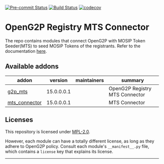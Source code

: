 
<!-- /!\ Non OCA Context : Set here the badge of your runbot / runboat instance. -->
[![Pre-commit Status](https://github.com/OpenG2P/openg2p-mts/actions/workflows/pre-commit.yml/badge.svg?branch=15.0-1.1.0)](https://github.com/OpenG2P/openg2p-mts/actions/workflows/pre-commit.yml?query=branch%3A15.0-1.1.0)
[![Build Status](https://github.com/OpenG2P/openg2p-mts/actions/workflows/test.yml/badge.svg?branch=15.0-1.1.0)](https://github.com/OpenG2P/openg2p-mts/actions/workflows/test.yml?query=branch%3A15.0-1.1.0)
[![codecov](https://codecov.io/gh/OpenG2P/openg2p-mts/branch/15.0-1.1.0/graph/badge.svg)](https://codecov.io/gh/OpenG2P/openg2p-mts)
<!-- /!\ Non OCA Context : Set here the badge of your translation instance. -->

<!-- /!\ do not modify above this line -->

# OpenG2P Registry MTS Connector

The repo contains modules that connect OpenG2P with MOSIP Token Seeder(MTS) to seed MOSIP Tokens of the registrants. Refer to the documentation [here](https://docs.openg2p.org/integrations/integration-with-mosip/mts-connector).

<!-- /!\ do not modify below this line -->

<!-- prettier-ignore-start -->

[//]: # (addons)

Available addons
----------------
addon | version | maintainers | summary
--- | --- | --- | ---
[g2p_mts](g2p_mts/) | 15.0.0.0.1 |  | OpenG2P Registry MTS Connector
[mts_connector](mts_connector/) | 15.0.0.0.1 |  | MTS Connector

[//]: # (end addons)

<!-- prettier-ignore-end -->

## Licenses

This repository is licensed under [MPL-2.0](LICENSE).

However, each module can have a totally different license, as long as they adhere to OpenG2P
policy. Consult each module's `__manifest__.py` file, which contains a `license` key
that explains its license.

----
<!-- /!\ Non OCA Context : Set here the full description of your organization. -->
